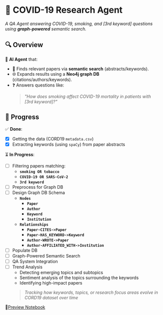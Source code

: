 # 🦠 COVID-19 Research Agent 
*A QA Agent answering COVID-19, smoking, and [3rd keyword] questions using **graph-powered** semantic search.* 

## 🔍 Overview  
🧠 **AI Agent** that:  
- 🔎 Finds relevant papers via **semantic search** (abstracts/keywords).  
- 🌐 Expands results using a **Neo4j graph DB** (citations/authors/keywords).  
- ❓ Answers questions like:  
  > *"How does smoking affect COVID-19 mortality in patients with [3rd keyword]?"*  

## 📌 Progress  
✅ **Done**:  
- [x] Getting the data (CORD19 `metadata.csv`)
- [x] Extracting keywords (using `spaCy`) from paper abstracts

⏳ **In Progress**: 
- [ ] Filtering papers matching:  
  - **`smoking OR tobacco`**  
  - **`COVID-19 OR SARS-CoV-2`**
  - **`3rd keyword`**
- [ ] Preprocess for Graph DB
- [ ] Design Graph DB Schema
   - **`Nodes`**
     - **`Paper`**
     - **`Author`**
     - **`Keyword`**
     - **`Institution`**  
   - **`Relationships`**
     - **`Paper-CITES->Paper`**
     - **`Paper-HAS_KEYWORD->Keyword`**
     - **`Author-WROTE->Paper`**
     - **`Author-AFFILIATED_WITH->Institution`**
- [ ] Populate DB
- [ ] Graph-Powered Semantic Search
- [ ] QA System Integration
- [ ] Trend Analysis
    - Detecting emerging topics and subtopics
    - Sentiment analysis of the topics surrounding the keywords
    - Identifying high-impact papers
    > *Tracking how keywords, topics, or research focus areas evolve in CORD19 dataset over time*

📌[Preview Notebook](https://nbviewer.org/github/danebencedavid/NLP-A-Agent/blob/master/main.ipynb)







